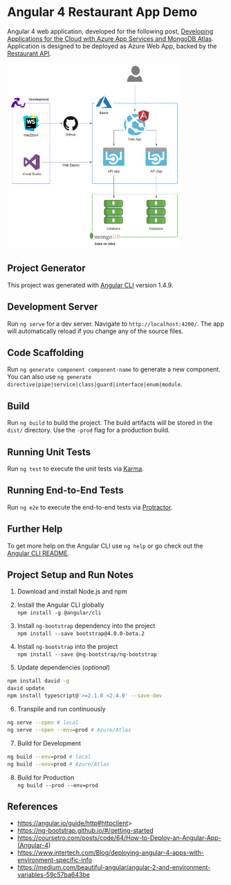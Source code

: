 # Angular 4 Restaurant App Demo

Angular 4 web application, developed for the following post, [Developing Applications for the Cloud with Azure App Services and MongoDB Atlas](https://wp.me/p1RD28-5ij). Application is designed to be deployed as Azure Web App, backed by the [Restaurant API](https://github.com/garystafford/RestaurantWebAPI).

![Architecture](RestaurantDemoAPI.png)

## Project Generator

This project was generated with [Angular CLI](https://github.com/angular/angular-cli) version 1.4.9.

## Development Server

Run `ng serve` for a dev server. Navigate to `http://localhost:4200/`. The app will automatically reload if you change any of the source files.

## Code Scaffolding

Run `ng generate component component-name` to generate a new component. You can also use `ng generate directive|pipe|service|class|guard|interface|enum|module`.

## Build

Run `ng build` to build the project. The build artifacts will be stored in the `dist/` directory. Use the `-prod` flag for a production build.

## Running Unit Tests

Run `ng test` to execute the unit tests via [Karma](https://karma-runner.github.io).

## Running End-to-End Tests

Run `ng e2e` to execute the end-to-end tests via [Protractor](http://www.protractortest.org/).

## Further Help

To get more help on the Angular CLI use `ng help` or go check out the [Angular CLI README](https://github.com/angular/angular-cli/blob/master/README.md).

## Project Setup and Run Notes

1. Download and install Node.js and npm

2. Install the Angular CLI globally<br>
  `npm install -g @angular/cli`

  3. Install `ng-bootstrap` dependency into the project<br>
  `npm install --save bootstrap@4.0.0-beta.2`

4. Install `ng-bootstrap` into the project<br>
  `npm install --save @ng-bootstrap/ng-bootstrap`

5. Update dependencies (_optional_)

```bash
npm install david -g
david update
npm install typescript@'>=2.1.0 <2.4.0' --save-dev
```

6. Transpile and run continuously

```bash
ng serve --open # local
ng serve --open --env=prod # Azure/Atlas
```

7. Build for Development

```bash
ng build --env=prod # local
ng build --env=prod # Azure/Atlas
```

8. Build for Production<br>
  `ng build --prod --env=prod`

## References

- <https://angular.io/guide/http#httpclient>>
- <https://ng-bootstrap.github.io/#/getting-started>
- <https://coursetro.com/posts/code/64/How-to-Deploy-an-Angular-App-(Angular-4>)
- <https://www.intertech.com/Blog/deploying-angular-4-apps-with-environment-specific-info>
- <https://medium.com/beautiful-angular/angular-2-and-environment-variables-59c57ba643be>
